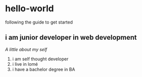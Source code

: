 # hello-world
following the guide to get started 
## i am junior developer in **web development**
*A little about my self*
1. i am self thought developer
2. i live in lomé
3. i have a bachelor degree in BA

